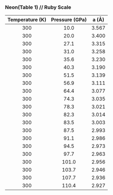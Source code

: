 ### Neon(Table 1) // Ruby Scale
Temperature (K)|Pressure (GPa)|a (Å)
|:-------------:|:------------:|:-----------:|
300|10.0|3.567
300|20.0|3.400
300|27.1|3.315
300|31.0|3.258
300|35.6|3.230
300|40.3|3.190
300|51.5|3.139
300|56.9|3.111
300|64.4|3.077
300|74.3|3.035
300|78.3|3.021
300|82.3|3.014
300|83.5|3.003
300|87.5|2.993
300|91.1|2.986
300|94.5|2.973
300|97.7|2.963
300|101.0|2.956
300|103.7|2.946
300|107.7|2.936
300|110.4|2.927